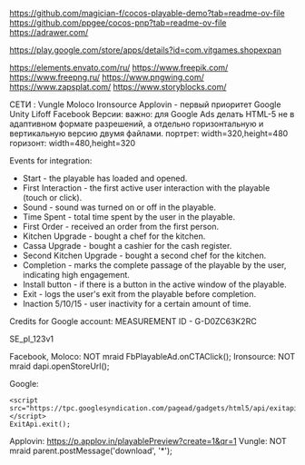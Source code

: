 https://github.com/magician-f/cocos-playable-demo?tab=readme-ov-file
https://github.com/ppgee/cocos-pnp?tab=readme-ov-file
https://adrawer.com/

https://play.google.com/store/apps/details?id=com.vitgames.shopexpan

https://elements.envato.com/ru/
https://www.freepik.com/
https://www.freepng.ru/
https://www.pngwing.com/
https://www.zapsplat.com/
https://www.storyblocks.com/

СЕТИ :
    Vungle
    Moloco
    Ironsource
    Applovin - первый приоритет
    Google
    Unity
    Lifoff
    Facebook
Версии:
    важно: для Google Ads делать HTML-5 не в адаптивном формате разрешений, а отдельно горизонтальную и вертикальную версию двумя файлами. 
    портрет: width=320,height=480
    горизонт: width=480,height=320
    
Events for integration:

- Start - the playable has loaded and opened.
- First Interaction - the first active user interaction with the playable (touch or click).
- Sound - sound was turned on or off in the playable.
- Time Spent - total time spent by the user in the playable.
- First Order - received an order from the first person.
- Kitchen Upgrade - bought a chef for the kitchen.
- Cassa Upgrade - bought a cashier for the cash register.
- Second Kitchen Upgrade - bought a second chef for the kitchen.
- Completion - marks the complete passage of the playable by the user, indicating high engagement.
- Install button - if there is a button in the active window of the playable.
- Exit - logs the user's exit from the playable before completion.
- Inaction 5/10/15 - user inactivity for a certain amount of time.

Credits for Google account: MEASUREMENT ID - G-D0ZC63K2RC

SE_pl_123v1

Facebook, Moloco:
    NOT mraid
    FbPlayableAd.onCTAClick();
Ironsource:
    NOT mraid
    dapi.openStoreUrl();


Google:
    <meta name="ad.orientation" content="portrait">
    <meta name="ad.size" content="width=320,height=480">
    <meta name="ad.orientation" content="landscape">
    <meta name="ad.size" content="width=480,height=320">

    <script src="https://tpc.googlesyndication.com/pagead/gadgets/html5/api/exitapi.js"></script>
    ExitApi.exit();

Applovin:
    https://p.applov.in/playablePreview?create=1&qr=1
Vungle:
    NOT mraid
    parent.postMessage('download', '*');

